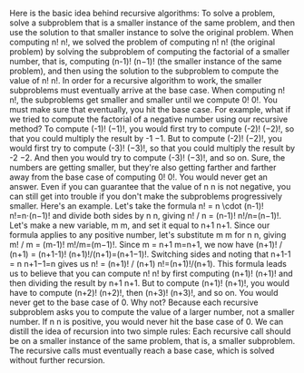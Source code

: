 Here is the basic idea behind recursive algorithms:
To solve a problem, solve a subproblem that is a smaller instance of the same problem, and then use the solution to that smaller instance to solve the original problem.
When computing n! n!, we solved the problem of computing n! n! (the original problem) by solving the subproblem of computing the factorial of a smaller number, that is, computing (n-1)! (n−1)! (the smaller instance of the same problem), and then using the solution to the subproblem to compute the value of n! n!.
In order for a recursive algorithm to work, the smaller subproblems must eventually arrive at the base case. When computing n! n!, the subproblems get smaller and smaller until we compute 0! 0!. You must make sure that eventually, you hit the base case.
For example, what if we tried to compute the factorial of a negative number using our recursive method? To compute (-1)! (−1)!, you would first try to compute (-2)! (−2)!, so that you could multiply the result by -1 −1. But to compute (-2)! (−2)!, you would first try to compute (-3)! (−3)!, so that you could multiply the result by -2 −2. And then you would try to compute (-3)! (−3)!, and so on. Sure, the numbers are getting smaller, but they're also getting farther and farther away from the base case of computing 0! 0!. You would never get an answer.
Even if you can guarantee that the value of n n is not negative, you can still get into trouble if you don't make the subproblems progressively smaller. Here's an example. Let's take the formula n! = n \cdot (n-1)! n!=n⋅(n−1)! and divide both sides by n n, giving n! / n = (n-1)! n!/n=(n−1)!. Let's make a new variable, m m, and set it equal to n+1 n+1. Since our formula applies to any positive number, let's substitute m m for n n, giving m! / m = (m-1)! m!/m=(m−1)!. Since m = n+1 m=n+1, we now have (n+1)! / (n+1) = (n+1-1)! (n+1)!/(n+1)=(n+1−1)!. Switching sides and noting that n+1-1 = n n+1−1=n gives us n! = (n+1)! / (n+1) n!=(n+1)!/(n+1). This formula leads us to believe that you can compute n! n! by first computing (n+1)! (n+1)! and then dividing the result by n+1 n+1. But to compute (n+1)! (n+1)!, you would have to compute (n+2)! (n+2)!, then (n+3)! (n+3)!, and so on. You would never get to the base case of 0. Why not? Because each recursive subproblem asks you to compute the value of a larger number, not a smaller number. If n n is positive, you would never hit the base case of 0.
We can distill the idea of recursion into two simple rules:
Each recursive call should be on a smaller instance of the same problem, that is, a smaller subproblem.
The recursive calls must eventually reach a base case, which is solved without further recursion.
